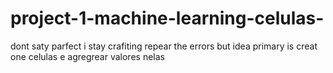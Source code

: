 # project-1-machine-learning-celulas-
dont saty parfect i stay crafiting repear the errors but idea primary is creat one celulas e agregrear valores nelas 
